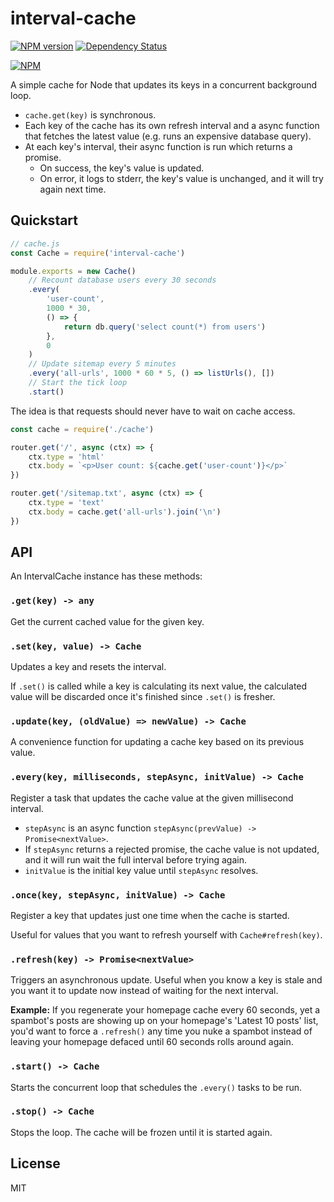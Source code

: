 # interval-cache

[![NPM version](https://badge.fury.io/js/interval-cache.svg)](http://badge.fury.io/js/interval-cache)
[![Dependency Status](https://david-dm.org/danneu/interval-cache.svg)](https://david-dm.org/danneu/interval-cache)

[![NPM](https://nodei.co/npm/interval-cache.png?downloads=true&downloadRank=true&stars=true)](https://nodei.co/npm/interval-cache/)

A simple cache for Node that updates its keys in a concurrent background loop.

*   `cache.get(key)` is synchronous.
*   Each key of the cache has its own refresh interval and a async function that fetches the latest value (e.g. runs an expensive database query).
*   At each key's interval, their async function is run which returns a promise.
    *   On success, the key's value is updated.
    *   On error, it logs to stderr, the key's value is unchanged, and it will try again next time.

## Quickstart

```javascript
// cache.js
const Cache = require('interval-cache')

module.exports = new Cache()
    // Recount database users every 30 seconds
    .every(
        'user-count',
        1000 * 30,
        () => {
            return db.query('select count(*) from users')
        },
        0
    )
    // Update sitemap every 5 minutes
    .every('all-urls', 1000 * 60 * 5, () => listUrls(), [])
    // Start the tick loop
    .start()
```

The idea is that requests should never have to wait on cache access.

```javascript
const cache = require('./cache')

router.get('/', async (ctx) => {
    ctx.type = 'html'
    ctx.body = `<p>User count: ${cache.get('user-count')}</p>`
})

router.get('/sitemap.txt', async (ctx) => {
    ctx.type = 'text'
    ctx.body = cache.get('all-urls').join('\n')
})
```

## API

An IntervalCache instance has these methods:

### `.get(key) -> any`

Get the current cached value for the given key.

### `.set(key, value) -> Cache`

Updates a key and resets the interval.

If `.set()` is called while a key is calculating its next value,
the calculated value will be discarded once it's finished since `.set()`
is fresher.

### `.update(key, (oldValue) => newValue) -> Cache`

A convenience function for updating a cache key based on its previous value.

### `.every(key, milliseconds, stepAsync, initValue) -> Cache`

Register a task that updates the cache value at the given millisecond interval.

*   `stepAsync` is an async function `stepAsync(prevValue) -> Promise<nextValue>`.
*   If `stepAsync` returns a rejected promise, the cache value is not updated,
    and it will run wait the full interval before trying again.
*   `initValue` is the initial key value until `stepAsync` resolves.

### `.once(key, stepAsync, initValue) -> Cache`

Register a key that updates just one time when the cache
is started.

Useful for values that you want to refresh yourself with
`Cache#refresh(key)`.

### `.refresh(key) -> Promise<nextValue>`

Triggers an asynchronous update. Useful when you know a key is stale and
you want it to update now instead of waiting for the next interval.

**Example:** If you regenerate your homepage cache every 60 seconds, yet a
spambot's posts are showing up on your homepage's 'Latest 10 posts' list,
you'd want to force a `.refresh()` any time you nuke a spambot instead of
leaving your homepage defaced until 60 seconds rolls around again.

### `.start() -> Cache`

Starts the concurrent loop that schedules the `.every()` tasks to be run.

### `.stop() -> Cache`

Stops the loop. The cache will be frozen until it is started again.

## License

MIT
